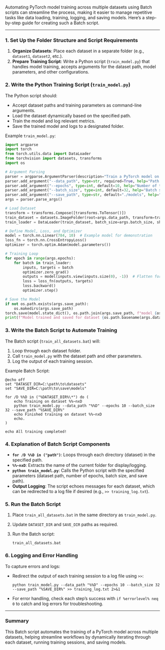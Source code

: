 Automating PyTorch model training across multiple datasets using Batch scripts can streamline the process, making it easier to manage repetitive tasks like data loading, training, logging, and saving models. Here’s a step-by-step guide for creating such a Batch script.

---

### 1. **Set Up the Folder Structure and Script Requirements**

1. **Organize Datasets**: Place each dataset in a separate folder (e.g., `dataset1`, `dataset2`, etc.).
2. **Prepare Training Script**: Write a Python script (`train_model.py`) that handles model training, accepts arguments for the dataset path, model parameters, and other configurations.

### 2. **Write the Python Training Script (`train_model.py`)**

The Python script should:
- Accept dataset paths and training parameters as command-line arguments.
- Load the dataset dynamically based on the specified path.
- Train the model and log relevant metrics.
- Save the trained model and logs to a designated folder.

Example `train_model.py`:

```python
import argparse
import torch
from torch.utils.data import DataLoader
from torchvision import datasets, transforms
import os

# Argument Parsing
parser = argparse.ArgumentParser(description="Train a PyTorch model on a specified dataset")
parser.add_argument("--data_path", type=str, required=True, help="Path to the dataset")
parser.add_argument("--epochs", type=int, default=10, help="Number of training epochs")
parser.add_argument("--batch_size", type=int, default=32, help="Batch size")
parser.add_argument("--save_path", type=str, default="./models", help="Path to save the model")
args = parser.parse_args()

# Load Dataset
transform = transforms.Compose([transforms.ToTensor()])
train_dataset = datasets.ImageFolder(root=args.data_path, transform=transform)
train_loader = DataLoader(train_dataset, batch_size=args.batch_size, shuffle=True)

# Define Model, Loss, and Optimizer
model = torch.nn.Linear(784, 10)  # Example model for demonstration
loss_fn = torch.nn.CrossEntropyLoss()
optimizer = torch.optim.Adam(model.parameters())

# Training Loop
for epoch in range(args.epochs):
    for batch in train_loader:
        inputs, targets = batch
        optimizer.zero_grad()
        outputs = model(inputs.view(inputs.size(0), -1))  # Flatten for linear model
        loss = loss_fn(outputs, targets)
        loss.backward()
        optimizer.step()

# Save the Model
if not os.path.exists(args.save_path):
    os.makedirs(args.save_path)
torch.save(model.state_dict(), os.path.join(args.save_path, f"model_{os.path.basename(args.data_path)}.pt"))
print(f"Model trained and saved for dataset {os.path.basename(args.data_path)}")
```

### 3. **Write the Batch Script to Automate Training**

The Batch script (`train_all_datasets.bat`) will:
1. Loop through each dataset folder.
2. Call `train_model.py` with the dataset path and other parameters.
3. Log the output of each training session.

Example Batch Script:

```batch
@echo off
set "DATASET_DIR=C:\path\to\datasets"
set "SAVE_DIR=C:\path\to\save\models"

for /D %%D in ("%DATASET_DIR%\*") do (
    echo Training on dataset %%~nxD
    python train_model.py --data_path "%%D" --epochs 10 --batch_size 32 --save_path "%SAVE_DIR%"
    echo Finished training on dataset %%~nxD
    echo.
)

echo All training completed!
```

### 4. **Explanation of Batch Script Components**

- **`for /D %%D in ("path")`**: Loops through each directory (dataset) in the specified path.
- **`%%~nxD`**: Extracts the name of the current folder for display/logging.
- **`python train_model.py`**: Calls the Python script with the specified parameters (dataset path, number of epochs, batch size, and save path).
- **Output Logging**: The script echoes messages for each dataset, which can be redirected to a log file if desired (e.g., `>> training_log.txt`).

### 5. **Run the Batch Script**

1. Place `train_all_datasets.bat` in the same directory as `train_model.py`.
2. Update `DATASET_DIR` and `SAVE_DIR` paths as required.
3. Run the Batch script:

   ```batch
   train_all_datasets.bat
   ```

### 6. **Logging and Error Handling**

To capture errors and logs:
- Redirect the output of each training session to a log file using `>>`:

   ```batch
   python train_model.py --data_path "%%D" --epochs 10 --batch_size 32 --save_path "%SAVE_DIR%" >> training_log.txt 2>&1
   ```

- For error handling, check each step’s success with `if %errorlevel% neq 0` to catch and log errors for troubleshooting.

---

### Summary

This Batch script automates the training of a PyTorch model across multiple datasets, helping streamline workflows by dynamically iterating through each dataset, running training sessions, and saving models.